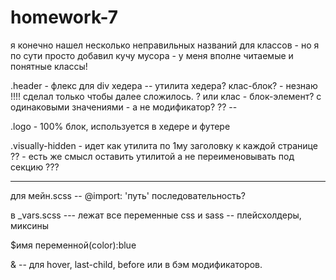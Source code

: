 # homework-7

я конечно нашел несколько неправильных названий для классов - но я по сути просто добавил кучу
мусора - у меня вполне читаемые и понятные классы!

.header - флекс для div хедера -- утилита хедера? клас-блок? - незнаю !!!! сделал только чтобы далее
сложилось. ? или клас - блок-элемент? с одинаковыми значениями - а не модификатор? ?? --

.logo - 100% блок, используется в хедере и футере

<!-- .header-line - линия в хедере - утилиита? клас-блок. (но функционалу как модификатор же, хоть и
используется на друной странице) --

.container - общие размеры для всех секций хедера, мейна, футера. -- утилита? клас-блок

.list - утилитный для всех ul -->

.visually-hidden - идет как утилита по 1му заголовку к каждой странице ?? - есть же смысл оставить
утилитой а не переименовывать под секцию ???

<!-- что делать с селекторами тегов? -->

---

для мейн.scss -- @import: 'путь' последовательность?

в \_vars.scss --- лежат все переменные css и sass -- плейсхолдеры, миксины

$имя переменной(color):blue

& -- для hover, last-child, before или в бэм модификаторов.
